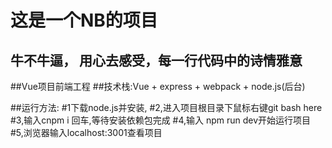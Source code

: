 # 这是一个NB的项目

## 牛不牛逼， 用心去感受，每一行代码中的诗情雅意

##Vue项目前端工程
##技术栈:Vue + express + webpack + node.js(后台)

##运行方法:
#1下载node.js并安装,
#2,进入项目根目录下鼠标右键git bash here
#3,输入cnpm i 回车,等待安装依赖包完成
#4,输入 npm run dev开始运行项目
#5,浏览器输入localhost:3001查看项目
